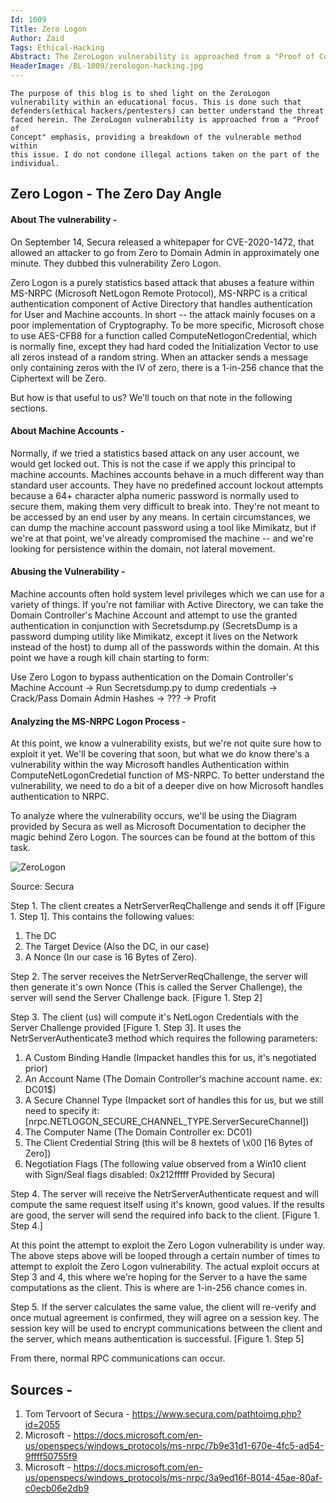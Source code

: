 ```yaml
---
Id: 1009
Title: Zero Logon
Author: Zaid
Tags: Ethical-Hacking
Abstract: The ZeroLogon vulnerability is approached from a "Proof of Concept" emphasis, providing a breakdown of the vulnerable method within this issue.
HeaderImage: /BL-1009/zerologon-hacking.jpg
---
```


<code>The purpose of this blog is to shed light on the ZeroLogon vulnerability within an educational focus. This is done such that defenders(ethical hackers/pentesters) can better understand the threat faced herein. The ZeroLogon vulnerability is approached from a "Proof of Concept" emphasis, providing a breakdown of the vulnerable method within this issue. I do not condone illegal actions taken on the part of the individual.</code>

## Zero Logon - The Zero Day Angle

#### About The vulnerability - 

On September 14, Secura released a whitepaper for CVE-2020-1472, that allowed an attacker to go from Zero to Domain Admin in approximately one minute. They dubbed this vulnerability Zero Logon.

Zero Logon is a purely statistics based attack that abuses a feature within MS-NRPC (Microsoft NetLogon Remote Protocol), MS-NRPC is a critical authentication component of Active Directory that handles authentication for User and Machine accounts. In short -- the attack mainly focuses on a poor implementation of Cryptography. To be more specific, Microsoft chose to use AES-CFB8 for a function called ComputeNetlogonCredential, which is normally fine, except they had hard coded the Initialization Vector to use all zeros instead of a random string. When an attacker sends a message only containing zeros with the IV of zero, there is a 1-in-256 chance that the Ciphertext will be Zero. 

But how is that useful to us? We'll touch on that note in the following sections.

#### About Machine Accounts -

Normally, if we tried a statistics based attack on any user account, we would get locked out. This is not the case if we apply this principal to machine accounts. Machines accounts behave in a much different way than standard user accounts. They have no predefined account lockout attempts because a 64+ character alpha numeric password is normally used to secure them, making them very difficult to break into. They're not meant to be accessed by an end user by any means. In certain circumstances, we can dump the machine account password using a tool like Mimikatz, but if we're at that point, we've already compromised the machine -- and we're looking for persistence within the domain, not lateral movement.

#### Abusing the Vulnerability - 

Machine accounts often hold system level privileges which we can use for a variety of things. If you're not familiar with Active Directory, we can take the Domain Controller's Machine Account and attempt to use the granted authentication in conjunction with Secretsdump.py (SecretsDump is a password dumping utility like Mimikatz, except it lives on the Network instead of the host) to dump all of the passwords within the domain. At this point we have a rough kill chain starting to form:

Use Zero Logon to bypass authentication on the Domain Controller's Machine Account -> Run Secretsdump.py to dump credentials -> Crack/Pass Domain Admin Hashes -> ??? -> Profit

#### Analyzing the MS-NRPC Logon Process - 

At this point, we know a vulnerability exists, but we're not quite sure how to exploit it yet. We'll be covering that soon, but what we do know there's a vulnerability within the way Microsoft handles Authentication within ComputeNetLogonCredetial function of MS-NRPC. To better understand the vulnerability, we need to do a bit of a deeper dive on how Microsoft handles authentication to NRPC.

To analyze where the vulnerability occurs, we'll be using the Diagram provided by Secura as well as Microsoft Documentation to decipher the magic behind Zero Logon. The sources can be found at the bottom of this task.

![ZeroLogon](/BL-1009/zerologon-attack.png)

Source: Secura

Step 1. The client creates a NetrServerReqChallenge and sends it off [Figure 1. Step 1]. This contains the following values:

1. The DC
2. The Target Device (Also the DC, in our case)
3. A Nonce (In our case is 16 Bytes of Zero).

Step 2. The server receives the NetrServerReqChallenge, the server will then generate it's own Nonce (This is called the Server Challenge), the server will send the Server Challenge back. [Figure 1. Step 2]

Step 3. The client (us) will compute it's NetLogon Credentials with the Server Challenge provided [Figure 1. Step 3]. It uses the NetrServerAuthenticate3 method which requires the following parameters:

1. A Custom Binding Handle (Impacket handles this for us, it's negotiated prior)
2. An Account Name (The Domain Controller's machine account name. ex: DC01$)
3. A Secure Channel Type (Impacket sort of handles this for us, but we still need to specify it: [nrpc.NETLOGON_SECURE_CHANNEL_TYPE.ServerSecureChannel])
4. The Computer Name (The Domain Controller ex: DC01)
5. The Client Credential String (this will be 8 hextets of \x00 [16 Bytes of Zero])  
6. Negotiation Flags (The following value observed from a Win10 client with Sign/Seal flags disabled: 0x212fffff Provided by Secura)

Step 4. The server will receive the NetrServerAuthenticate request and will compute the same request itself using it's known, good values. If the results are good, the server will send the required info back to the client. [Figure 1. Step 4.]

At this point the attempt to exploit the Zero Logon vulnerability is under way. The above steps above will be looped through a certain number of times to attempt to exploit the Zero Logon vulnerability. The actual exploit occurs at Step 3 and 4, this where we're hoping for the Server to a have the same computations as the client. This is where are 1-in-256 chance comes in.

Step 5. If the server calculates the same value, the client will re-verify and once mutual agreement is confirmed, they will agree on a session key. The session key will be used to encrypt communications between the client and the server, which means authentication is successful. [Figure 1. Step 5]


From there, normal RPC communications can occur.

## Sources -
1. Tom Tervoort of Secura - https://www.secura.com/pathtoimg.php?id=2055
1. Microsoft - https://docs.microsoft.com/en-us/openspecs/windows_protocols/ms-nrpc/7b9e31d1-670e-4fc5-ad54-9ffff50755f9
2. Microsoft - https://docs.microsoft.com/en-us/openspecs/windows_protocols/ms-nrpc/3a9ed16f-8014-45ae-80af-c0ecb06e2db9